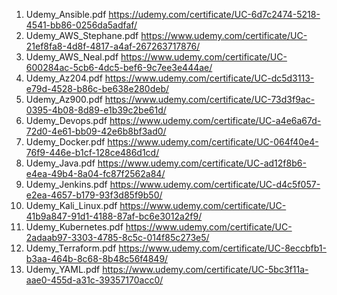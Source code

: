 1. Udemy_Ansible.pdf https://udemy.com/certificate/UC-6d7c2474-5218-4541-bb86-0256da5adfaf/
2. Udemy_AWS_Stephane.pdf https://www.udemy.com/certificate/UC-21ef8fa8-4d8f-4817-a4af-267263717876/
3. Udemy_AWS_Neal.pdf https://www.udemy.com/certificate/UC-600284ac-5cb6-4dc5-bef6-9c7ee3e444ae/
4. Udemy_Az204.pdf https://www.udemy.com/certificate/UC-dc5d3113-e79d-4528-b86c-be638e280deb/
5. Udemy_Az900.pdf https://www.udemy.com/certificate/UC-73d3f9ac-0395-4b08-8d89-e1b39c2be61d/
6. Udemy_Devops.pdf https://www.udemy.com/certificate/UC-a4e6a67d-72d0-4e61-bb09-42e6b8bf3ad0/
7. Udemy_Docker.pdf https://www.udemy.com/certificate/UC-064f40e4-76f9-446e-b1cf-128ce486d1cd/
8. Udemy_Java.pdf https://www.udemy.com/certificate/UC-ad12f8b6-e4ea-49b4-8a04-fc87f2562a84/
9. Udemy_Jenkins.pdf https://www.udemy.com/certificate/UC-d4c5f057-e2ea-4657-b179-93f3d85f9b50/
10. Udemy_Kali_Linux.pdf https://www.udemy.com/certificate/UC-41b9a847-91d1-4188-87af-bc6e3012a2f9/
11. Udemy_Kubernetes.pdf https://www.udemy.com/certificate/UC-2adaab97-3303-4785-8c5c-014f85c273e5/
12. Udemy_Terraform.pdf https://www.udemy.com/certificate/UC-8eccbfb1-b3aa-464b-8c68-8b48c56f4849/
13. Udemy_YAML.pdf https://www.udemy.com/certificate/UC-5bc3f11a-aae0-455d-a31c-39357170acc0/
